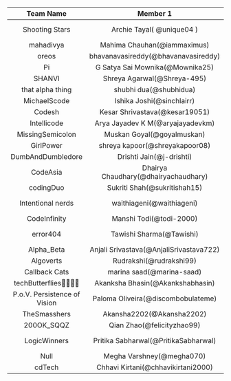 |      Team Name     |     Member 1     | Member 2 |
|:-------------:|:-------------------:|------------------|
| Shooting Stars | Archie Tayal( @unique04 ) | micky-mouse2007( @micky-mouse2007 )   |
|  mahadivya | Mahima Chauhan(@iammaximus) | P Divya Bharathi(@pdivyabharathi)   |
| oreos | bhavanavasireddy(@bhavanavasireddy) | pujithaasre(@pujithaasre)    |
| Pi | G Satya Sai Mownika(@Mownika25) | Sweta Jena(@swetajena98)    |
| SHANVI | Shreya Agarwal(@Shreya-495) | MANVI-15(@MANVI-15)    |
| that alpha thing | shubhi dua(@shubhidua) | ishitachauhan12(@ishitachauhan12)    |
| MichaelScode | Ishika Joshi(@sinchlairr) | sachleen11(@sachleen11)    |
| Codesh | Kesar Shrivastava(@kesar19051) | Vani Sikka(@08vani)    |
| Intellicode | Arya Jayadev K M(@aryajayadevkm) | Lakshmi Sunil(@Lakshmi-Sunil)    |
| MissingSemicolon | Muskan Goyal(@goyalmuskan) | Isha Singh(@Ishasingh04)    |
| GirlPower | shreya kapoor(@shreyakapoor08) | Siddhi Shree(@siddhishree)    |
| DumbAndDumbledore | Drishti Jain(@j-drishti) | Sakshi Saini(@SakshiSaini17092)    |
|  CodeAsia | Dhairya Chaudhary(@dhairyachaudhary) | Aairah Bari(@Aairah-iiitd)    |
| codingDuo | Sukriti Shah(@sukritishah15) | Samruddhi Nirali(@Samru123)    |
| Intentional nerds | waithiageni(@waithiageni) | Virginiah Periah Kengara (@virginiah894)    |
|  CodeInfinity | Manshi Todi(@todi-2000) | Pragati Verma(@PragatiVerma18)    |
|  error404 | Tawishi Sharma(@Tawishi) | Neeharika Taneja(@NeeharikaTaneja0299)    |
|  Alpha_Beta | Anjali Srivastava(@AnjaliSrivastava722) | Bhavya Arora(@Bhavya00)    |
|  Algoverts | Rudrakshi(@rudrakshi99) | Srashti Mittal(@Srashtimittal)    |
|  Callback Cats | marina saad(@marina-saad) | DoaaEssam52(@DoaaEssam52)    |
| techButterflies👩🏻‍💻🦋 | Akanksha Bhasin(@Akankshabhasin) | Archana Kumari(@archanaserver)    |
|  P.o.V. Persistence of Vision | Paloma Oliveira(@discombobulateme) | Victoria Hodder(@Victoria-Hodder)    |
| TheSmasshers | Akansha2202(@Akansha2202) | Monisha Ranjan(@scarlet2131)    |
| 200OK_SQQZ | Qian Zhao(@felicityzhao99) | 92612ShiyuQiu(@92612ShiyuQiu)   |
|  LogicWinners | Pritika Sabharwal(@PritikaSabharwal) | Nandini Agrawal(@nandiniagrawal2000)   |
| Null | Megha Varshney(@megha070) | kuja(@kuja24)   |
|  cdTech | Chhavi Kirtani(@chhavikirtani2000) | Deepi Garg(@deepigarg)   |